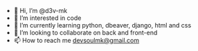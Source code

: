 - 👋 Hi, I’m @d3v-mk
- 👀 I’m interested in code
- 🌱 I’m currently learning python, dbeaver, django, html and css
- 💞️ I’m looking to collaborate on back and front-end
- 📫 How to reach me devsoulmk@gmail.com

<!---
d3v-mk/d3v-mk is a ✨ special ✨ repository because its `README.md` (this file) appears on your GitHub profile.
You can click the Preview link to take a look at your changes.
--->
